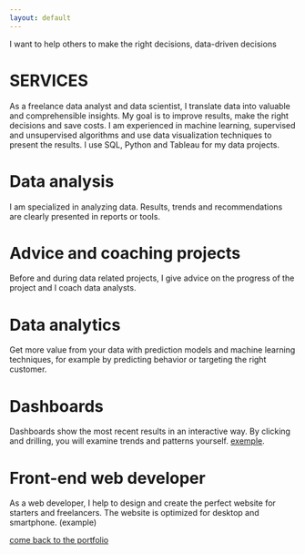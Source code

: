 ```yaml
---
layout: default
---
```


I want to help others to make the right decisions, data-driven decisions

# SERVICES

 As a freelance data analyst and data scientist, I translate data into valuable and comprehensible insights. My goal is to improve results, make the right decisions and save costs.
 I am experienced in machine learning, supervised and unsupervised algorithms and use data visualization techniques to present the results. I use SQL, Python and Tableau for my data projects.

# Data analysis
I am specialized in analyzing data. Results, trends and recommendations are clearly presented in reports or tools.

# Advice and coaching projects
Before and during data related projects, I give advice on the progress of the project and I coach data analysts.

# Data analytics
Get more value from your data with prediction models and machine learning techniques, for example by predicting behavior or targeting the right customer.

# Dashboards
Dashboards show the most recent results in an interactive way. By clicking and drilling, you will examine trends and patterns yourself.
[exemple](./visual_cmb.html).

# Front-end web developer
As a web developer, I help to design and create the perfect website for starters and freelancers. The website is optimized for desktop and smartphone.
(example)


[come back to the portfolio](./)
